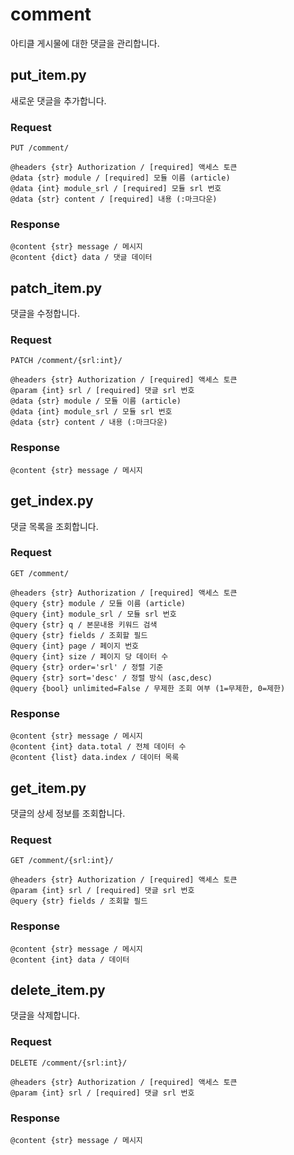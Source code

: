 # comment

아티클 게시물에 대한 댓글을 관리합니다.


## put_item.py

새로운 댓글을 추가합니다.

### Request

```
PUT /comment/

@headers {str} Authorization / [required] 액세스 토큰
@data {str} module / [required] 모듈 이름 (article)
@data {int} module_srl / [required] 모듈 srl 번호
@data {str} content / [required] 내용 (:마크다운)
```

### Response

```
@content {str} message / 메시지
@content {dict} data / 댓글 데이터
```


## patch_item.py

댓글을 수정합니다.

### Request

```
PATCH /comment/{srl:int}/

@headers {str} Authorization / [required] 액세스 토큰
@param {int} srl / [required] 댓글 srl 번호
@data {str} module / 모듈 이름 (article)
@data {int} module_srl / 모듈 srl 번호
@data {str} content / 내용 (:마크다운)
```

### Response

```
@content {str} message / 메시지
```


## get_index.py

댓글 목록을 조회합니다.

### Request

```
GET /comment/

@headers {str} Authorization / [required] 액세스 토큰
@query {str} module / 모듈 이름 (article)
@query {int} module_srl / 모듈 srl 번호
@query {str} q / 본문내용 키워드 검색
@query {str} fields / 조회할 필드
@query {int} page / 페이지 번호
@query {int} size / 페이지 당 데이터 수
@query {str} order='srl' / 정렬 기준
@query {str} sort='desc' / 정렬 방식 (asc,desc)
@query {bool} unlimited=False / 무제한 조회 여부 (1=무제한, 0=제한)
```

### Response

```
@content {str} message / 메시지
@content {int} data.total / 전체 데이터 수
@content {list} data.index / 데이터 목록
```


## get_item.py

댓글의 상세 정보를 조회합니다.

### Request

```
GET /comment/{srl:int}/

@headers {str} Authorization / [required] 액세스 토큰
@param {int} srl / [required] 댓글 srl 번호
@query {str} fields / 조회할 필드
```

### Response

```
@content {str} message / 메시지
@content {int} data / 데이터
```


## delete_item.py

댓글을 삭제합니다.

### Request

```
DELETE /comment/{srl:int}/

@headers {str} Authorization / [required] 액세스 토큰
@param {int} srl / [required] 댓글 srl 번호
```

### Response

```
@content {str} message / 메시지
```

